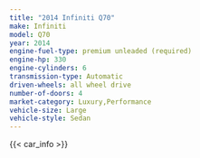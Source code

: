 ```yaml
---
title: "2014 Infiniti Q70"
make: Infiniti
model: Q70
year: 2014
engine-fuel-type: premium unleaded (required)
engine-hp: 330
engine-cylinders: 6
transmission-type: Automatic
driven-wheels: all wheel drive
number-of-doors: 4
market-category: Luxury,Performance
vehicle-size: Large
vehicle-style: Sedan
---
```


{{< car_info >}}
